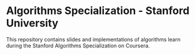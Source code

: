 # Algorithms Specialization - Stanford University 

This repository contains slides and implementations of algorithms learn during the Stanford Algorithms Specialization on Coursera.
